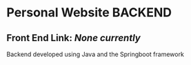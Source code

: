 # Personal Website BACKEND
## Front End Link: *None currently*
Backend developed using Java and the Springboot framework

